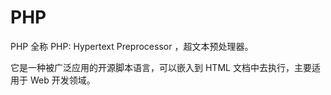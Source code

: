 # PHP

PHP 全称 PHP: Hypertext Preprocessor ，超文本预处理器。

它是一种被广泛应用的开源脚本语言，可以嵌入到 HTML 文档中去执行，主要适用于 Web 开发领域。